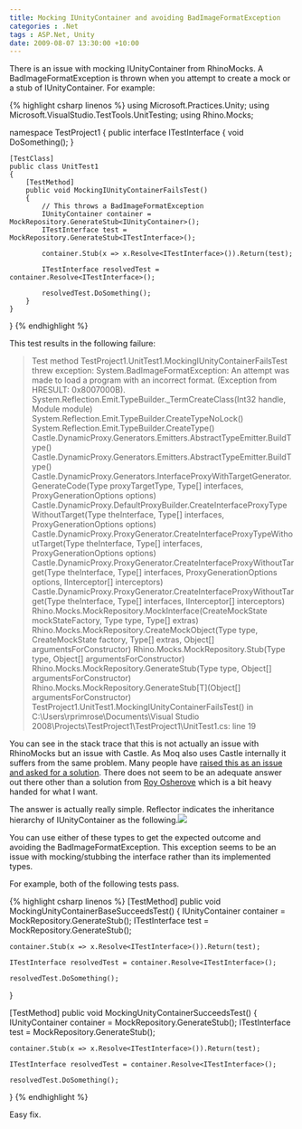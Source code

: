 ```yaml
---
title: Mocking IUnityContainer and avoiding BadImageFormatException
categories : .Net
tags : ASP.Net, Unity
date: 2009-08-07 13:30:00 +10:00
---
```


There is an issue with mocking IUnityContainer from RhinoMocks. A BadImageFormatException is thrown when you attempt to create a mock or a stub of IUnityContainer. For example: 

{% highlight csharp linenos %}
using Microsoft.Practices.Unity;
using Microsoft.VisualStudio.TestTools.UnitTesting;
using Rhino.Mocks;
    
namespace TestProject1
{
    public interface ITestInterface
    {
        void DoSomething();
    }
     
    [TestClass]
    public class UnitTest1
    {
        [TestMethod]
        public void MockingIUnityContainerFailsTest()
        {
            // This throws a BadImageFormatException
            IUnityContainer container = MockRepository.GenerateStub<IUnityContainer>();
            ITestInterface test = MockRepository.GenerateStub<ITestInterface>();
    
            container.Stub(x => x.Resolve<ITestInterface>()).Return(test);
    
            ITestInterface resolvedTest = container.Resolve<ITestInterface>();
    
            resolvedTest.DoSomething();
        }
    }
}
{% endhighlight %}

This test results in the following failure: 

> Test method TestProject1.UnitTest1.MockingIUnityContainerFailsTest threw exception: System.BadImageFormatException: An attempt was made to load a program with an incorrect format. (Exception from HRESULT: 0x8007000B).
> System.Reflection.Emit.TypeBuilder._TermCreateClass(Int32 handle, Module module)
> System.Reflection.Emit.TypeBuilder.CreateTypeNoLock()
> System.Reflection.Emit.TypeBuilder.CreateType()
> Castle.DynamicProxy.Generators.Emitters.AbstractTypeEmitter.BuildType()
> Castle.DynamicProxy.Generators.Emitters.AbstractTypeEmitter.BuildType()
> Castle.DynamicProxy.Generators.InterfaceProxyWithTargetGenerator.GenerateCode(Type proxyTargetType, Type[] interfaces, ProxyGenerationOptions options)
> Castle.DynamicProxy.DefaultProxyBuilder.CreateInterfaceProxyTypeWithoutTarget(Type theInterface, Type[] interfaces, ProxyGenerationOptions options)
> Castle.DynamicProxy.ProxyGenerator.CreateInterfaceProxyTypeWithoutTarget(Type theInterface, Type[] interfaces, ProxyGenerationOptions options)
> Castle.DynamicProxy.ProxyGenerator.CreateInterfaceProxyWithoutTarget(Type theInterface, Type[] interfaces, ProxyGenerationOptions options, IInterceptor[] interceptors)
> Castle.DynamicProxy.ProxyGenerator.CreateInterfaceProxyWithoutTarget(Type theInterface, Type[] interfaces, IInterceptor[] interceptors)
> Rhino.Mocks.MockRepository.MockInterface(CreateMockState mockStateFactory, Type type, Type[] extras)
> Rhino.Mocks.MockRepository.CreateMockObject(Type type, CreateMockState factory, Type[] extras, Object[] argumentsForConstructor)
> Rhino.Mocks.MockRepository.Stub(Type type, Object[] argumentsForConstructor)
> Rhino.Mocks.MockRepository.GenerateStub(Type type, Object[] argumentsForConstructor)
> Rhino.Mocks.MockRepository.GenerateStub[T](Object[] argumentsForConstructor)
> TestProject1.UnitTest1.MockingIUnityContainerFailsTest() in C:\Users\rprimrose\Documents\Visual Studio 2008\Projects\TestProject1\TestProject1\UnitTest1.cs: line 19
 
You can see in the stack trace that this is not actually an issue with RhinoMocks but an issue with Castle. As Moq also uses Castle internally it suffers from the same problem. Many people have [raised this as an issue and asked for a solution][0]. There does not seem to be an adequate answer out there other than a solution from [Roy Osherove][1] which is a bit heavy handed for what I want.

The answer is actually really simple. Reflector indicates the inheritance hierarchy of IUnityContainer as the following.![][2]

You can use either of these types to get the expected outcome and avoiding the BadImageFormatException. This exception seems to be an issue with mocking/stubbing the interface rather than its implemented types.

For example, both of the following tests pass.

{% highlight csharp linenos %}
[TestMethod]
public void MockingUnityContainerBaseSucceedsTest()
{
    IUnityContainer container = MockRepository.GenerateStub<UnityContainerBase>();
    ITestInterface test = MockRepository.GenerateStub<ITestInterface>();
    
    container.Stub(x => x.Resolve<ITestInterface>()).Return(test);
    
    ITestInterface resolvedTest = container.Resolve<ITestInterface>();
    
    resolvedTest.DoSomething();
}
    
[TestMethod]
public void MockingUnityContainerSucceedsTest()
{
    IUnityContainer container = MockRepository.GenerateStub<UnityContainer>();
    ITestInterface test = MockRepository.GenerateStub<ITestInterface>();
    
    container.Stub(x => x.Resolve<ITestInterface>()).Return(test);
    
    ITestInterface resolvedTest = container.Resolve<ITestInterface>();
    
    resolvedTest.DoSomething();
}
{% endhighlight %}

Easy fix.

[0]: http://www.google.com/search?q=mock+IUnityContainer+BadImageFormatException&amp;hl=en&amp;rls=com.microsoft:en-au&amp;start=0&amp;sa=N
[1]: http://weblogs.asp.net/rosherove/archive/2008/04/14/creating-a-automockingcontainer-with-microsoft-unity-pretty-darn-simple.aspx
[2]: //blogfiles/image_2.png
